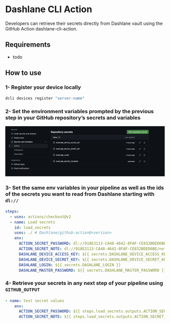 # Dashlane CLI Action

Developers can retrieve their secrets directly from Dashlane vault using the GitHub Action dashlane-cli-action.

## Requirements

- todo

## How to use

### 1- Register your device locally

```sh
dcli devices register "server-name"
```

### 2- Set the environment variables prompted by the previous step in your GitHub repository’s secrets and variables

![Github Secrets](./documentation/github_secrets.png)

### 3- Set the same env variables in your pipeline as well as the ids of the secrets you want to read from Dashlane starting with `dl://`

```yml
steps:
  - uses: actions/checkout@v2
  - name: Load secrets
    id: load_secrets
    uses: ./ # Dashlane/github-action@<version>
    env:
      ACTION_SECRET_PASSWORD: dl://918E3113-CA48-4642-8FAF-CE832BDED6BE/password
      ACTION_SECRET_NOTE: dl://918E3113-CA48-4642-8FAF-CE832BDED6BE/note
      DASHLANE_DEVICE_ACCESS_KEY: ${{ secrets.DASHLANE_DEVICE_ACCESS_KEY }}
      DASHLANE_DEVICE_SECRET_KEY: ${{ secrets.DASHLANE_DEVICE_SECRET_KEY }}
      DASHLANE_LOGIN: ${{ secrets.DASHLANE_LOGIN }}
      DASHLANE_MASTER_PASSWORD: ${{ secrets.DASHLANE_MASTER_PASSWORD }}
```

### 4- Retrieve your secrets in any next step of your pipeline using `GITHUB_OUTPUT`

```yml
- name: test secret values
    env:
      ACTION_SECRET_PASSWORD: ${{ steps.load_secrets.outputs.ACTION_SECRET_PASSWORD }}
      ACTION_SECRET_NOTE: ${{ steps.load_secrets.outputs.ACTION_SECRET_NOTE }}
```
